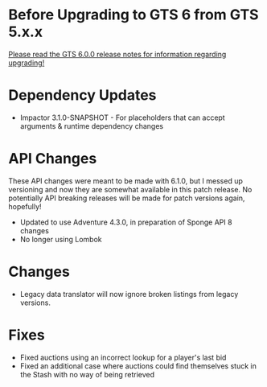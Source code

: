 # Before Upgrading to GTS 6 from GTS 5.x.x

[Please read the GTS 6.0.0 release notes for information regarding upgrading!](https://ore.spongepowered.org/NickImpact/GTS/versions/6.0.0)

# Dependency Updates
* Impactor 3.1.0-SNAPSHOT - For placeholders that can accept arguments & runtime dependency changes

# API Changes
These API changes were meant to be made with 6.1.0, but I messed up versioning and now they are somewhat available
in this patch release. No potentially API breaking releases will be made for patch versions again, hopefully!
* Updated to use Adventure 4.3.0, in preparation of Sponge API 8 changes
* No longer using Lombok

# Changes
* Legacy data translator will now ignore broken listings from legacy versions.

# Fixes
* Fixed auctions using an incorrect lookup for a player's last bid
* Fixed an additional case where auctions could find themselves stuck in the Stash with no way of being retrieved